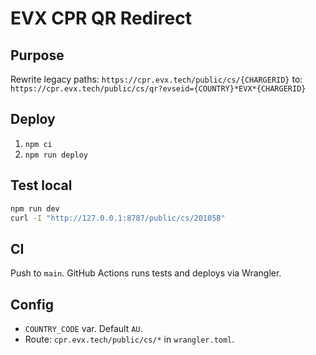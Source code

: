 # EVX CPR QR Redirect

## Purpose
Rewrite legacy paths:
`https://cpr.evx.tech/public/cs/{CHARGERID}`
to:
`https://cpr.evx.tech/public/cs/qr?evseid={COUNTRY}*EVX*{CHARGERID}`

## Deploy
1. `npm ci`
2. `npm run deploy`

## Test local
```bash
npm run dev
curl -I "http://127.0.0.1:8787/public/cs/20105B"
```

## CI
Push to `main`. GitHub Actions runs tests and deploys via Wrangler.

## Config
- `COUNTRY_CODE` var. Default `AU`.
- Route: `cpr.evx.tech/public/cs/*` in `wrangler.toml`.
